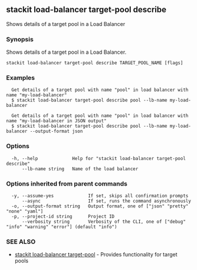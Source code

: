## stackit load-balancer target-pool describe

Shows details of a target pool in a Load Balancer

### Synopsis

Shows details of a target pool in a Load Balancer.

```
stackit load-balancer target-pool describe TARGET_POOL_NAME [flags]
```

### Examples

```
  Get details of a target pool with name "pool" in load balancer with name "my-load-balancer"
  $ stackit load-balancer target-pool describe pool --lb-name my-load-balancer

  Get details of a target pool with name "pool" in load balancer with name "my-load-balancer in JSON output"
  $ stackit load-balancer target-pool describe pool --lb-name my-load-balancer --output-format json
```

### Options

```
  -h, --help             Help for "stackit load-balancer target-pool describe"
      --lb-name string   Name of the load balancer
```

### Options inherited from parent commands

```
  -y, --assume-yes             If set, skips all confirmation prompts
      --async                  If set, runs the command asynchronously
  -o, --output-format string   Output format, one of ["json" "pretty" "none" "yaml"]
  -p, --project-id string      Project ID
      --verbosity string       Verbosity of the CLI, one of ["debug" "info" "warning" "error"] (default "info")
```

### SEE ALSO

* [stackit load-balancer target-pool](./stackit_load-balancer_target-pool.md)	 - Provides functionality for target pools

